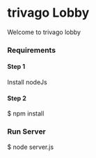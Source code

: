 # trivago Lobby

Welcome to trivago lobby
### Requirements 
#### Step 1 
Install nodeJs
#### Step 2 
$ npm install

###  Run Server
$ node server.js